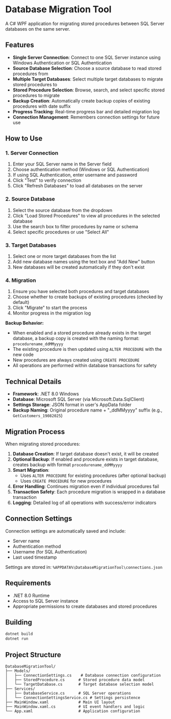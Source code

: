 # Database Migration Tool

A C# WPF application for migrating stored procedures between SQL Server databases on the same server.

## Features

- **Single Server Connection**: Connect to one SQL Server instance using Windows Authentication or SQL Authentication
- **Source Database Selection**: Choose a source database to read stored procedures from
- **Multiple Target Databases**: Select multiple target databases to migrate stored procedures to
- **Stored Procedure Selection**: Browse, search, and select specific stored procedures to migrate
- **Backup Creation**: Automatically create backup copies of existing procedures with date suffix
- **Progress Tracking**: Real-time progress bar and detailed migration log
- **Connection Management**: Remembers connection settings for future use

## How to Use

### 1. Server Connection
1. Enter your SQL Server name in the Server field
2. Choose authentication method (Windows or SQL Authentication)
3. If using SQL Authentication, enter username and password
4. Click "Test" to verify connection
5. Click "Refresh Databases" to load all databases on the server

### 2. Source Database
1. Select the source database from the dropdown
2. Click "Load Stored Procedures" to view all procedures in the selected database
3. Use the search box to filter procedures by name or schema
4. Select specific procedures or use "Select All"

### 3. Target Databases
1. Select one or more target databases from the list
2. Add new database names using the text box and "Add New" button
3. New databases will be created automatically if they don't exist

### 4. Migration
1. Ensure you have selected both procedures and target databases
2. Choose whether to create backups of existing procedures (checked by default)
3. Click "Migrate" to start the process
4. Monitor progress in the migration log

**Backup Behavior:**
- When enabled and a stored procedure already exists in the target database, a backup copy is created with the naming format: `procedurename_ddMMyyyy`
- The existing procedure is then updated using `ALTER PROCEDURE` with the new code
- New procedures are always created using `CREATE PROCEDURE`
- All operations are performed within database transactions for safety

## Technical Details

- **Framework**: .NET 8.0 Windows
- **Database**: Microsoft SQL Server (via Microsoft.Data.SqlClient)
- **Settings Storage**: JSON format in user's AppData folder
- **Backup Naming**: Original procedure name + "_ddMMyyyy" suffix (e.g., `GetCustomers_19082025`)

## Migration Process

When migrating stored procedures:

1. **Database Creation**: If target database doesn't exist, it will be created
2. **Optional Backup**: If enabled and procedure exists in target database, creates backup with format `procedurename_ddMMyyyy`
3. **Smart Migration**: 
   - Uses `ALTER PROCEDURE` for existing procedures (after optional backup)
   - Uses `CREATE PROCEDURE` for new procedures
4. **Error Handling**: Continues migration even if individual procedures fail
5. **Transaction Safety**: Each procedure migration is wrapped in a database transaction
6. **Logging**: Detailed log of all operations with success/error indicators

## Connection Settings

Connection settings are automatically saved and include:
- Server name
- Authentication method
- Username (for SQL Authentication)
- Last used timestamp

Settings are stored in: `%APPDATA%\DatabaseMigrationTool\connections.json`

## Requirements

- .NET 8.0 Runtime
- Access to SQL Server instance
- Appropriate permissions to create databases and stored procedures

## Building

```bash
dotnet build
dotnet run
```

## Project Structure

```
DatabaseMigrationTool/
├── Models/
│   ├── ConnectionSettings.cs    # Database connection configuration
│   ├── StoredProcedure.cs      # Stored procedure data model
│   └── TargetDatabase.cs       # Target database selection model
├── Services/
│   ├── DatabaseService.cs      # SQL Server operations
│   └── ConnectionSettingsService.cs # Settings persistence
├── MainWindow.xaml             # Main UI layout
├── MainWindow.xaml.cs          # UI event handlers and logic
└── App.xaml                    # Application configuration
```
